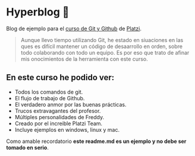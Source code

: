 # Hyperblog 💚

Blog de ejemplo para el [curso de Git y Github](https://platzi.com/cursos/git-github/ "curso de Git y Github") de [Platzi](https://platzi.com/ "Platzi").
> Aunque llevo tiempo utilizando Git, he estado en siuaciones en las ques es difícil mantener un código de desaarrollo en orden, sobre todo colaborando con todo un equipo. Es por eso que trato de afinar mis onocimientos de la herramienta con este curso.

## En este curso he podido ver:
- Todos los comandos de git.
- El flujo de trabajo de Github.
- El verdadero anmor por las buenas prácticas.
- Trucos extravagantes del profesor.
- Múltiples personalidades de Freddy.
- Creado por el increible Platzi Team.
- Incluye ejemplos en windows, linux y mac.

Como amable recordatorio **este readme.md es un ejemplo y no debe ser tomado en serio**.
